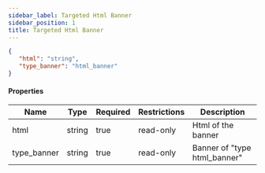 ```yaml
---
sidebar_label: Targeted Html Banner
sidebar_position: 1
title: Targeted Html Banner
---
```



```json
{
   "html": "string",
   "type_banner": "html_banner"
}

```

#### Properties

|Name|Type|Required|Restrictions|Description|
|---|---|---|---|---|
|html|string|true|read-only|Html of the banner|
|type_banner|string|true|read-only|Banner of "type html_banner"|
